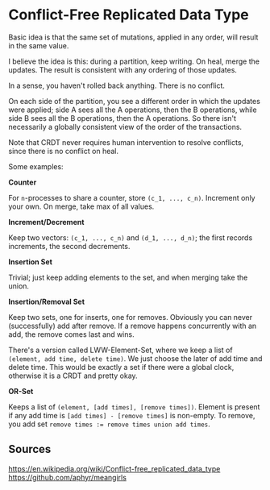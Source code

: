 # Conflict-Free Replicated Data Type

Basic idea is that the same set of mutations, applied in any order,
will result in the same value.

I believe the idea is this: during a partition, keep writing. On heal,
merge the updates. The result is consistent with any ordering of those
updates.

In a sense, you haven't rolled back anything. There is no conflict.

On each side of the partition, you see a different order in which the
updates were applied; side A sees all the A operations, then the B
operations, while side B sees all the B operations, then the A
operations. So there isn't necessarily a globally consistent view of
the order of the transactions.

Note that CRDT never requires human intervention to resolve conflicts,
since there is no conflict on heal.

Some examples:

**Counter**

For `n`-processes to share a counter, store `(c_1, ...,
c_n)`. Increment only your own. On merge, take max of all values.

**Increment/Decrement**

Keep two vectors: `(c_1, ..., c_n)` and `(d_1, ..., d_n)`; the first
records increments, the second decrements.

**Insertion Set**

Trivial; just keep adding elements to the set, and when merging take
the union.

**Insertion/Removal Set**

Keep two sets, one for inserts, one for removes. Obviously you can
never (successfully) add after remove. If a remove happens
concurrently with an add, the remove comes last and wins.

There's a version called LWW-Element-Set, where we keep a list of
`(element, add time, delete time)`. We just choose the later of add
time and delete time. This would be exactly a set if there were a
global clock, otherwise it is a CRDT and pretty okay.

**OR-Set**

Keeps a list of `(element, [add times], [remove times])`. Element is
present if any add time is `[add times] - [remove times]` is
non-empty. To remove, you add set `remove times := remove times union
add times`.

## Sources

https://en.wikipedia.org/wiki/Conflict-free_replicated_data_type
https://github.com/aphyr/meangirls
